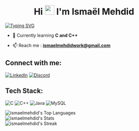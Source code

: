 <h1 align="center">Hi <img src="https://raw.githubusercontent.com/MartinHeinz/MartinHeinz/master/wave.gif" width="30px"> I'm Ismaël Mehdid</h1>
<a href="https://git.io/typing-svg"><img src="https://readme-typing-svg.demolab.com?font=&weight=700&pause=1000&color=F7F7F7&random=false&width=800&lines=I+am+a+software+engineer+student+!" alt="Typing SVG" /></a>

- 🌱 Currently learning **C and C++**

- 📫 Reach me : **ismaelmehdidwork@gmail.com**

## Connect with me:
[![LinkedIn](https://img.shields.io/badge/LinkedIn-%230077B5.svg?logo=linkedin&logoColor=white)](https://www.linkedin.com/in/isma%C3%ABl-mehdid-742711203/) [![Discord](https://img.shields.io/badge/Discord-%237289DA.svg?logo=discord&logoColor=white)](https://discord.gg/ismaelmehdid#0)

## Tech Stack:
![C](https://img.shields.io/badge/c-%2300599C.svg?style=for-the-badge&logo=c&logoColor=white) ![C++](https://img.shields.io/badge/c++-%2300599C.svg?style=for-the-badge&logo=c%2B%2B&logoColor=white) ![Java](https://img.shields.io/badge/java-%23ED8B00.svg?style=for-the-badge&logo=openjdk&logoColor=white) ![MySQL](https://img.shields.io/badge/mysql-%2300000f.svg?style=for-the-badge&logo=mysql&logoColor=white)

![ismaelmehdid's Top Languages](https://github-readme-stats.vercel.app/api/top-langs/?username=ismaelmehdid&theme=dark&show_icons=true&hide_border=true&layout=compact) <br>
![ismaelmehdid's Stats](https://github-readme-stats.vercel.app/api?username=ismaelmehdid&theme=dark&show_icons=true&hide_border=true&count_private=true)<br>
![ismaelmehdid's Streak](https://github-readme-streak-stats.herokuapp.com/?user=ismaelmehdid&theme=dark&hide_border=true)<br>
